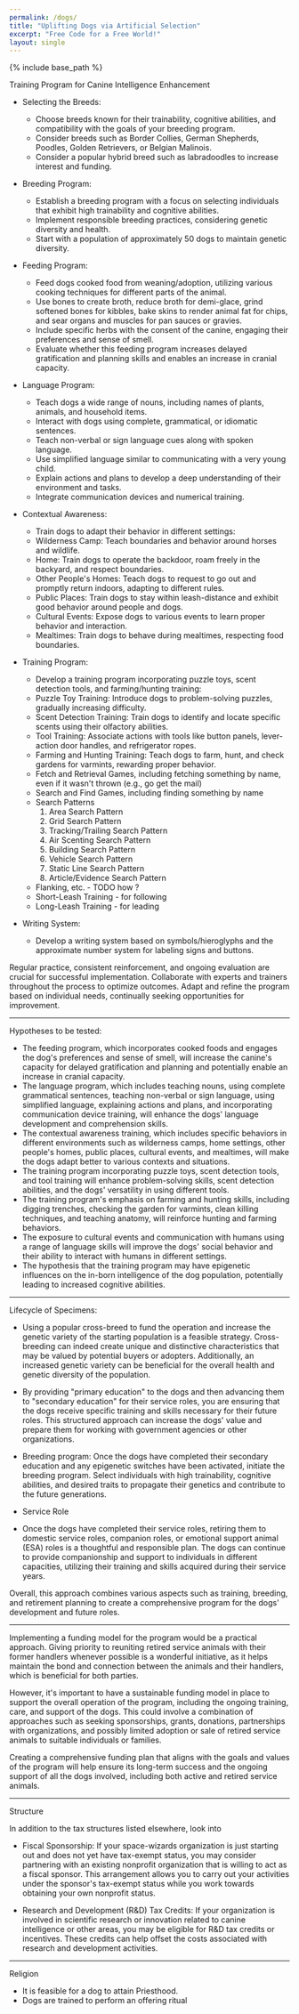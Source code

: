 ```yaml
---
permalink: /dogs/
title: "Uplifting Dogs via Artificial Selection"
excerpt: "Free Code for a Free World!"
layout: single
---
```


{% include base_path %}

Training Program for Canine Intelligence Enhancement

- Selecting the Breeds:

  * Choose breeds known for their trainability, cognitive abilities, and compatibility with the goals of your breeding program.
  * Consider breeds such as Border Collies, German Shepherds, Poodles, Golden Retrievers, or Belgian Malinois.
  * Consider a popular hybrid breed such as labradoodles to increase interest and funding.

- Breeding Program:

  * Establish a breeding program with a focus on selecting individuals that exhibit high trainability and cognitive abilities.
  * Implement responsible breeding practices, considering genetic diversity and health.
  * Start with a population of approximately 50 dogs to maintain genetic diversity.

- Feeding Program:

  * Feed dogs cooked food from weaning/adoption, utilizing various cooking techniques for different parts of the animal.
  * Use bones to create broth, reduce broth for demi-glace, grind softened bones for kibbles, bake skins to render animal fat for chips, and sear organs and muscles for pan sauces or gravies.
  * Include specific herbs with the consent of the canine, engaging their preferences and sense of smell.
  * Evaluate whether this feeding program increases delayed gratification and planning skills and enables an increase in cranial capacity.

- Language Program:

  * Teach dogs a wide range of nouns, including names of plants, animals, and household items.
  * Interact with dogs using complete, grammatical, or idiomatic sentences.
  * Teach non-verbal or sign language cues along with spoken language.
  * Use simplified language similar to communicating with a very young child.
  * Explain actions and plans to develop a deep understanding of their environment and tasks.
  * Integrate communication devices and numerical training.

- Contextual Awareness:

  * Train dogs to adapt their behavior in different settings:
  * Wilderness Camp: Teach boundaries and behavior around horses and wildlife.
  * Home: Train dogs to operate the backdoor, roam freely in the backyard, and respect boundaries.
  * Other People's Homes: Teach dogs to request to go out and promptly return indoors, adapting to different rules.
  * Public Places: Train dogs to stay within leash-distance and exhibit good behavior around people and dogs.
  * Cultural Events: Expose dogs to various events to learn proper behavior and interaction.
  * Mealtimes: Train dogs to behave during mealtimes, respecting food boundaries.

- Training Program:

  * Develop a training program incorporating puzzle toys, scent detection tools, and farming/hunting training:
  * Puzzle Toy Training: Introduce dogs to problem-solving puzzles, gradually increasing difficulty.
  * Scent Detection Training: Train dogs to identify and locate specific scents using their olfactory abilities.
  * Tool Training: Associate actions with tools like button panels, lever-action door handles, and refrigerator ropes.
  * Farming and Hunting Training: Teach dogs to farm, hunt, and check gardens for varmints, rewarding proper behavior.
  * Fetch and Retrieval Games, including fetching something by name, even if it wasn't thrown (e.g., go get the mail)
  * Search and Find Games, including finding something by name
  * Search Patterns
    1. Area Search Pattern
    2. Grid Search Pattern
    3. Tracking/Trailing Search Pattern
    4. Air Scenting Search Pattern
    5. Building Search Pattern
    6. Vehicle Search Pattern
    7. Static Line Search Pattern
    8. Article/Evidence Search Pattern
  * Flanking, etc. - TODO how ?
  * Short-Leash Training - for following
  * Long-Leash Training - for leading

- Writing System:

  * Develop a writing system based on symbols/hieroglyphs and the approximate number system for labeling signs and buttons.

Regular practice, consistent reinforcement, and ongoing evaluation are crucial for successful implementation. Collaborate with experts and trainers throughout the process to optimize outcomes. Adapt and refine the program based on individual needs, continually seeking opportunities for improvement.

-----

Hypotheses to be tested:

- The feeding program, which incorporates cooked foods and engages the dog's preferences and sense of smell, will increase the canine's capacity for delayed gratification and planning and potentially enable an increase in cranial capacity.
- The language program, which includes teaching nouns, using complete grammatical sentences, teaching non-verbal or sign language, using simplified language, explaining actions and plans, and incorporating communication device training, will enhance the dogs' language development and comprehension skills.
- The contextual awareness training, which includes specific behaviors in different environments such as wilderness camps, home settings, other people's homes, public places, cultural events, and mealtimes, will make the dogs adapt better to various contexts and situations.
- The training program incorporating puzzle toys, scent detection tools, and tool training will enhance problem-solving skills, scent detection abilities, and the dogs' versatility in using different tools.
- The training program's emphasis on farming and hunting skills, including digging trenches, checking the garden for varmints, clean killing techniques, and teaching anatomy, will reinforce hunting and farming behaviors.
- The exposure to cultural events and communication with humans using a range of language skills will improve the dogs' social behavior and their ability to interact with humans in different settings.
- The hypothesis that the training program may have epigenetic influences on the in-born intelligence of the dog population, potentially leading to increased cognitive abilities.

-----

Lifecycle of Specimens:

- Using a popular cross-breed to fund the operation and increase the genetic variety of the starting population is a feasible strategy. Cross-breeding can indeed create unique and distinctive characteristics that may be valued by potential buyers or adopters. Additionally, an increased genetic variety can be beneficial for the overall health and genetic diversity of the population.

- By providing "primary education" to the dogs and then advancing them to "secondary education" for their service roles, you are ensuring that the dogs receive specific training and skills necessary for their future roles. This structured approach can increase the dogs' value and prepare them for working with government agencies or other organizations.

- Breeding program: Once the dogs have completed their secondary education and any epigenetic switches have been activated, initiate the breeding program. Select individuals with high trainability, cognitive abilities, and desired traits to propagate their genetics and contribute to the future generations.

- Service Role

- Once the dogs have completed their service roles, retiring them to domestic service roles, companion roles, or emotional support animal (ESA) roles is a thoughtful and responsible plan. The dogs can continue to provide companionship and support to individuals in different capacities, utilizing their training and skills acquired during their service years.

Overall, this approach combines various aspects such as training, breeding, and retirement planning to create a comprehensive program for the dogs' development and future roles.

-----

Implementing a funding model for the program would be a practical approach. Giving priority to reuniting retired service animals with their former handlers whenever possible is a wonderful initiative, as it helps maintain the bond and connection between the animals and their handlers, which is beneficial for both parties.

However, it's important to have a sustainable funding model in place to support the overall operation of the program, including the ongoing training, care, and support of the dogs. This could involve a combination of approaches such as seeking sponsorships, grants, donations, partnerships with organizations, and possibly limited adoption or sale of retired service animals to suitable individuals or families.

Creating a comprehensive funding plan that aligns with the goals and values of the program will help ensure its long-term success and the ongoing support of all the dogs involved, including both active and retired service animals.

-----

Structure

In addition to the tax structures listed elsewhere, look into

- Fiscal Sponsorship: If your space-wizards organization is just starting out and does not yet have tax-exempt status, you may consider partnering with an existing nonprofit organization that is willing to act as a fiscal sponsor. This arrangement allows you to carry out your activities under the sponsor's tax-exempt status while you work towards obtaining your own nonprofit status.

- Research and Development (R&D) Tax Credits: If your organization is involved in scientific research or innovation related to canine intelligence or other areas, you may be eligible for R&D tax credits or incentives. These credits can help offset the costs associated with research and development activities.

-----

Religion

- It is feasible for a dog to attain Priesthood.
- Dogs are trained to perform an offering ritual


